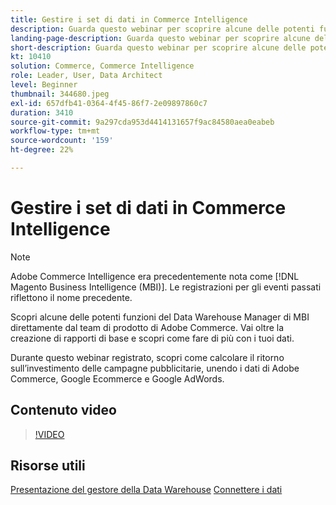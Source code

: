 ```yaml
---
title: Gestire i set di dati in Commerce Intelligence
description: Guarda questo webinar per scoprire alcune delle potenti funzioni di Commerce Intelligence Data Warehouse Manager.
landing-page-description: Guarda questo webinar per scoprire alcune delle potenti funzioni di Commerce Intelligence Data Warehouse Manager.
short-description: Guarda questo webinar per scoprire alcune delle potenti funzioni di Commerce Intelligence Data Warehouse Manager.
kt: 10410
solution: Commerce, Commerce Intelligence
role: Leader, User, Data Architect
level: Beginner
thumbnail: 344680.jpeg
exl-id: 657dfb41-0364-4f45-86f7-2e09897860c7
duration: 3410
source-git-commit: 9a297cda953d4414131657f9ac84580aea0eabeb
workflow-type: tm+mt
source-wordcount: '159'
ht-degree: 22%

---
```


# Gestire i set di dati in Commerce Intelligence

>[!NOTE]
>
>Adobe Commerce Intelligence era precedentemente nota come [!DNL Magento Business Intelligence (MBI)]. Le registrazioni per gli eventi passati riflettono il nome precedente.

Scopri alcune delle potenti funzioni del Data Warehouse Manager di MBI direttamente dal team di prodotto di Adobe Commerce. Vai oltre la creazione di rapporti di base e scopri come fare di più con i tuoi dati.

Durante questo webinar registrato, scopri come calcolare il ritorno sull’investimento delle campagne pubblicitarie, unendo i dati di Adobe Commerce, Google Ecommerce e Google AdWords.

## Contenuto video

>[!VIDEO](https://video.tv.adobe.com/v/344680?quality=12&learn=on)

## Risorse utili

[Presentazione del gestore della Data Warehouse](https://experienceleague.adobe.com/docs/commerce-business-intelligence/mbi/analyze/warehouse-manager/tour-dwm.html)
[Connettere i dati](https://experienceleague.adobe.com/docs/commerce-business-intelligence/mbi/analyze/connecting/connecting-data.html)

